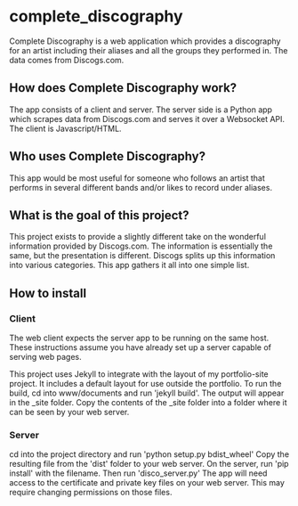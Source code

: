 # complete_discography
Complete Discography is a web application which provides a discography for an artist including their aliases and all the groups they performed in.  The data comes from Discogs.com.

## How does Complete Discography work?
The app consists of a client and server.  The server side is a Python app which scrapes data from Discogs.com and serves it over a Websocket API. The client is Javascript/HTML.

## Who uses Complete Discography?
This app would be most useful for someone who follows an artist that performs in several different bands and/or likes to record under aliases.

## What is the goal of this project?
This project exists to provide a slightly different take on the wonderful information provided by Discogs.com.  The information is essentially the same, but the presentation is different.  Discogs splits up this information into various categories.  This app gathers it all into one simple list.

## How to install
### Client
The web client expects the server app to be running on the same host.  These instructions assume you have already set up a server capable of serving web pages.

This project uses Jekyll to integrate with the layout of my portfolio-site project.  It includes a default layout for use outside the portfolio.  To run the build, cd into www/documents and run 'jekyll build'.  The output will appear in the \_site folder.  Copy the contents of the \_site folder into a folder where it can be seen by your web server.

### Server
cd into the project directory and run 'python setup.py bdist_wheel'
Copy the resulting file from the 'dist' folder to your web server.
On the server, run 'pip install' with the filename.
Then run 'disco_server.py'
The app will need access to the certificate and private key files on your web server.  This may require changing permissions on those files.